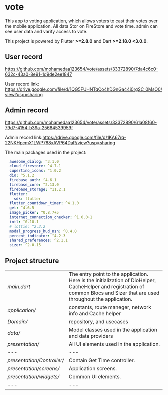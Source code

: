 # vote
This app to voting application, which allows voters to cast their votes over the mobile application.
All data Stor on FireStore and vote time. admin can see user data and varify access to vote.


This project is powered by Flutter **>=2.8.0** and Dart **>=2.18.0 <3.0.0**.

## User record
https://github.com/mohamedaa123654/vote/assets/33372890/7da4c6c0-632c-43a0-8e91-1d9de2ee1847

User record link: https://drive.google.com/file/d/1QG5FUHNTqCo4hDGnGa44i0rgSC_0MsO0/view?usp=sharing

## Admin record
https://github.com/mohamedaa123654/vote/assets/33372890/61a08f60-79d7-4154-b39a-25684539959f

Admin record link:https://drive.google.com/file/d/1KA67rq-22NKHpcmX1LWP788xAVP64DaR/view?usp=sharing


The main packages used in the project:
```yaml
  awesome_dialog: ^3.1.0
  cloud_firestore: ^4.7.1
  cupertino_icons: ^1.0.2
  dio: ^5.1.2
  firebase_auth: ^4.6.1
  firebase_core: ^2.13.0
  firebase_storage: ^11.2.1
  flutter:
    sdk: flutter
  flutter_countdown_timer: ^4.1.0
  get: ^4.6.5
  image_picker: ^0.8.7+5
  internet_connection_checker: ^1.0.0+1
  intl: ^0.18.1
  # lottie: ^2.3.2
  modal_progress_hud_nsn: ^0.4.0
  percent_indicator: ^4.2.3
  shared_preferences: ^2.1.1
  sizer: ^2.0.15
```

## Project structure <a name="structure"></a>
|   |   |
|---|---|
|*main.dart*|The entry point to the application. Here is the initialization of DioHelper, CacheHelper and registration of common Blocs and Sizer that are used throughout the application.|
|*application/*|constants, route maneger, network info and Cache helper|
|*Domain/*|repository, and usecases|
|*data/*|Model classes used in the application and data providers|
|*presentation/*|All UI elements used in the application.|
|---|---|
|*presentation/Controller/*|Contain Get Time controller.|
|*presentation/screens/*|Application screens.|
|*presentation/widgets/*|Common UI elements.|
|---|---|



